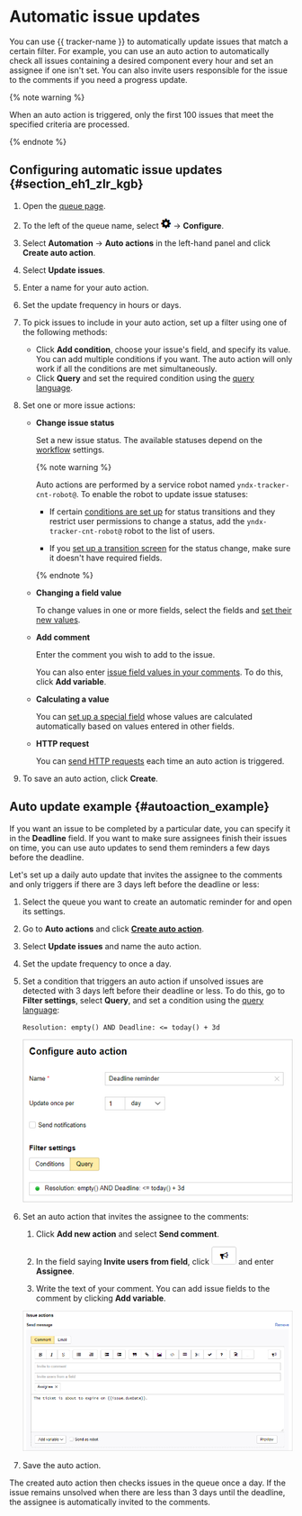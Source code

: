 # Automatic issue updates

You can use {{ tracker-name }} to automatically update issues that match a certain filter. For example, you can use an auto action to automatically check all issues containing a desired component every hour and set an assignee if one isn't set. You can also invite users responsible for the issue to the comments if you need a progress update.

{% note warning %}

When an auto action is triggered, only the first 100 issues that meet the specified criteria are processed.

{% endnote %}

## Configuring automatic issue updates {#section_eh1_zlr_kgb}

1. Open the [queue page](../user/queue.md).

1. To the left of the queue name, select ![](../../_assets/tracker/icon-settings.png) → **Configure**.

1. Select **Automation** → **Auto actions** in the left-hand panel and click **Create auto action**.

1. Select **Update issues**.

1. Enter a name for your auto action.

1. Set the update frequency in hours or days.

1. To pick issues to include in your auto action, set up a filter using one of the following methods:
    - Click **Add condition**, choose your issue's field, and specify its value.
You can add multiple conditions if you want. The auto action will only work if all the conditions are met simultaneously.
    - Click **Query** and set the required condition using the [query language](query-filter.md).

1. Set one or more issue actions:

    - **Change issue status**

         Set a new issue status. The available statuses depend on the [workflow](../manager/workflow-status-edit.md) settings.

         {% note warning %}

         Auto actions are performed by a service robot named `yndx-tracker-cnt-robot@`. To enable the robot to update issue statuses:

         - If certain [conditions are set up](../manager/workflow-action-edit.md#section_jrk_hmb_wbb) for status transitions and they restrict user permissions to change a status, add the `yndx-tracker-cnt-robot@` robot to the list of users.

         - If you [set up a transition screen](../manager/workflow-action-edit.md#section_uf2_sks_gcb) for the status change, make sure it doesn't have required fields.

         {% endnote %}

    - **Changing a field value**

        To change values in one or more fields, select the fields and [set their new values](set-action.md#section_mod_fields).

    - **Add comment**

        Enter the comment you wish to add to the issue.

        You can also enter [issue field values in your comments](vars.md). To do this, click **Add variable**.

    - **Calculating a value**

        You can [set up a special field](set-action.md#section_calc_field) whose values are calculated automatically based on values entered in other fields.

    - **HTTP request**

        You can [send HTTP requests](set-action.md#create-http) each time an auto action is triggered.

1. To save an auto action, click **Create**.

## Auto update example {#autoaction_example}

If you want an issue to be completed by a particular date, you can specify it in the **Deadline** field. If you want to make sure assignees finish their issues on time, you can use auto updates to send them reminders a few days before the deadline.

Let's set up a daily auto update that invites the assignee to the comments and only triggers if there are 3 days left before the deadline or less:

1. Select the queue you want to create an automatic reminder for and open its settings.

1. Go to **Auto actions** and click [**Create auto action**](create-autoaction.md#section_eh1_zlr_kgb).

1. Select **Update issues** and name the auto action.

1. Set the update frequency to once a day.

1. Set a condition that triggers an auto action if unsolved issues are detected with 3 days left before their deadline or less. To do this, go to **Filter settings**, select **Query**, and set a condition using the [query language](query-filter.md):

    ```
    Resolution: empty() AND Deadline: <= today() + 3d
    ```

    ![](../../_assets/tracker/autoaction-example-condition.png)

1. Set an auto action that invites the assignee to the comments:

    1. Click **Add new action** and select **Send comment**.

    1. In the field saying **Invite users from field**, click ![](../../_assets/tracker/summon.png) and enter **Assignee**.

    1. Write the text of your comment. You can add issue fields to the comment by clicking **Add variable**.

   ![](../../_assets/tracker/autoaction-example-action.png)

1. Save the auto action.

The created auto action then checks issues in the queue once a day. If the issue remains unsolved when there are less than 3 days until the deadline, the assignee is automatically invited to the comments.

